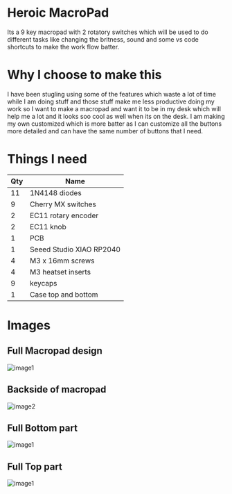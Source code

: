 # Heroic MacroPad
Its a 9 key macropad with 2 rotatory switches which will be used to do different tasks like changing the britness, sound and some vs code shortcuts to make the work flow batter.


# Why I choose to make this 
I have been stugling using some of the features which waste a lot of time while I am doing stuff and those stuff make me less productive doing my work so I want to make a macropad and want it to be in my desk which will help me a lot and it looks soo cool as well when its on the desk. I am making my own customized which is more batter as I can customize all the buttons more detailed and can have the same number of buttons that I need.


# Things I need

| Qty | Name                          |
|-----|-------------------------------|
| 11  | 1N4148 diodes                 |
| 9   | Cherry MX switches            |
| 2   | EC11 rotary encoder           |
| 2   | EC11 knob                     |
| 1   | PCB                           |
| 1   | Seeed Studio XIAO RP2040      |
| 4   | M3 x 16mm screws              |
| 4   | M3 heatset inserts            |
| 9   | keycaps                       |
| 1   | Case top and bottom           |



# Images

## Full Macropad design     

![image1](https://hc-cdn.hel1.your-objectstorage.com/s/v3/76ea3f0357c3c049f1419e6bd2b059cc01bfe10c_screenshot_2025-07-13_at_4.55.08___pm.png)




## Backside of macropad     

![image2](https://hc-cdn.hel1.your-objectstorage.com/s/v3/3017eef95292727ff0c763d5a1ef906ecd4375c0_screenshot_2025-07-13_at_7.10.08___pm.png)    




## Full Bottom part     

![image1](https://hc-cdn.hel1.your-objectstorage.com/s/v3/154f3e5df5ea869b7e52b4dadb584f8f7d012e61_screenshot_2025-07-13_at_7.09.20___pm.png)    




## Full Top part     

![image1](https://hc-cdn.hel1.your-objectstorage.com/s/v3/666b6cdf98a71007e8f171d663df3e40fdb64bd4_screenshot_2025-07-13_at_7.09.33___pm.png)





